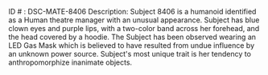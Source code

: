 ID # : DSC-MATE-8406
Description: Subject 8406 is a humanoid identified as a Human theatre manager with an unusual appearance. Subject has blue clown eyes and purple lips, with a two-color band across her forehead, and the head covered by a hoodie. The Subject has been observed wearing an LED Gas Mask which is believed to have resulted from undue influence by an unknown power source. Subject's most unique trait is her tendency to anthropomorphize inanimate objects.